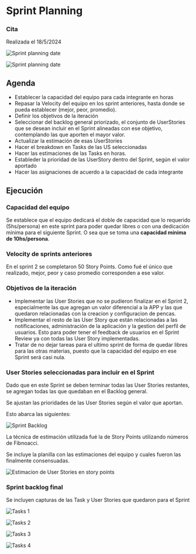 # Sprint Planning

### Cita

Realizada el 18/5/2024

![Sprint planning date](img/iteracion3/iteracion3-sprint-planning.PNG) 

![Sprint planning date](img/iteracion3/iteracion3-sprint-planning-asistencia.PNG) 

## Agenda

- Establecer la capacidad del equipo para cada integrante en horas
- Repasar la Velocity del equipo en los sprint anteriores, hasta donde se pueda establecer (mejor, peor, promedio).
- Definir los objetivos de la iteración
- Seleccionar del backlog general priorizado, el conjunto de UserStories que se desean incluir en el Sprint alineadas con ese objetivo, contemplando las que aporten el mayor valor.
- Actualizar la estimación de esas UserStories
- Hacer el breakdown en Tasks de las US seleccionadas
- Hacer las estimaciones de las Tasks en horas.
- Estableder la prioridad de las UserStory dentro del Sprint, según el valor aportado
- Hacer las asignaciones de acuerdo a la capacidad de cada integrante

## Ejecución

### Capacidad del equipo

Se establece que el equipo dedicará el doble de capacidad que lo requerido (5hs/persona) en este sprint para poder quedar libres o con una dedicación mínima para el siguiente Sprint.
O sea que se toma una **capacidad mínima de 10hs/persona**.

### Velocity de sprints anteriores

En el sprint 2 se completaron 50 Story Points.
Como fué el único que realizado, mejor, peor y caso promedio corresponden a ese valor.

### Objetivos de la iteración
- Implementar las User Stories que no se pudieron finalizar en el Sprint 2, especialmente las que agregan un valor diferencial a la APP y las que quedaron relacionadas con la creacion y configuracion de pencas.
- Implementar el resto de las User Story que están relacionadas a las notificaciones, administración de la aplicación y la gestion del perfil de usuarios. Esto para poder tener el feedback de usuarios en el Sprint Review ya con todas las User Story implementadas.
- Tratar de no dejar tareas para el ultimo sprint de forma de quedar libres para las otras materias, puesto que la capacidad del equipo en ese Sprint será casi nula.

### User Stories seleccionadas para incluir en el Sprint

Dado que en este Sprint se deben terminar todas las User Stories restantes, se agregan todas las que quedaban en el Backlog general.

Se ajustan las prioridades de las User Stories según el valor que aportan.

Esto abarca las siguientes:

![Sprint Backlog](img/iteracion3/iteracion3-sprint-backlog.PNG) 

La técnica de estimación utilizada fué la de Story Points utilizando números de Fibnoacci.

Se incluye la planilla con las estimaciones del equipo y cuales fueron las finalmente consensuadas.

![Estimacion de User Stories en story points](img/iteracion3/USEstimations.PNG)

### Sprint backlog final

Se incluyen capturas de las Task y User Stories que quedaron para el Sprint

![Tasks 1](img/iteracion3/iteracion3-sprint-backlog-tasks-1.PNG)

![Tasks 2](img/iteracion3/iteracion3-sprint-backlog-tasks-2.PNG)

![Tasks 3](img/iteracion3/iteracion3-sprint-backlog-tasks-3.PNG)

![Tasks 4](img/iteracion3/iteracion3-sprint-backlog-tasks-4.PNG)